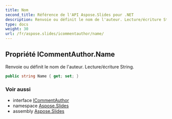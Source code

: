```yaml
---
title: Nom
second_title: Référence de l'API Aspose.Slides pour .NET
description: Renvoie ou définit le nom de l'auteur. Lecture/écriture String.
type: docs
weight: 30
url: /fr/aspose.slides/icommentauthor/name/
---
```


## Propriété ICommentAuthor.Name

Renvoie ou définit le nom de l'auteur. Lecture/écriture String.

```csharp
public string Name { get; set; }
```

### Voir aussi

* interface [ICommentAuthor](../../icommentauthor)
* namespace [Aspose.Slides](../../icommentauthor)
* assembly [Aspose.Slides](../../../)

<!-- NE PAS MODIFIER : généré par xmldocmd pour Aspose.Slides.dll -->
